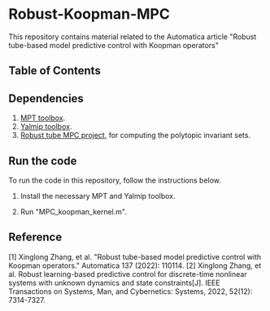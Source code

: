 # Robust-Koopman-MPC


This repository contains material related  to the Automatica article "Robust tube-based model predictive control with Koopman operators"  

## Table of Contents

## Dependencies

 1. [MPT toolbox](https://www.mpt3.org).
 2. [Yalmip toolbox](https://yalmip.github.io/).
 3. [Robust tube MPC project](https://github.com/HiroIshida/robust-tube-mpc/blob/master/example/example_tubeMPC.m), for computing the polytopic invariant sets.

## Run the code

To run the code in this repository, follow the instructions below.

1. Install the necessary MPT and Yalmip toolbox.
   
2. Run "MPC_koopman_kernel.m".

## Reference

[1] Xinglong Zhang, et al. "Robust tube-based model predictive control with Koopman operators." Automatica 137 (2022): 110114.
[2] Xinglong Zhang, et al. Robust learning-based predictive control for discrete-time nonlinear systems with unknown dynamics and state constraints[J]. IEEE Transactions on Systems, Man, and Cybernetics: Systems, 2022, 52(12): 7314-7327.
